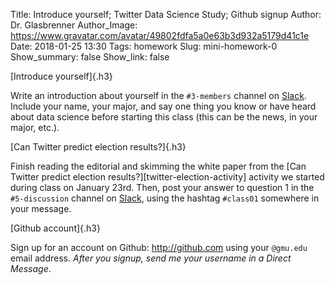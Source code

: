 Title: Introduce yourself; Twitter Data Science Study; Github signup
Author: Dr. Glasbrenner
Author_Image: https://www.gravatar.com/avatar/49802fdfa5a0e63b3d932a5179d41c1e
Date: 2018-01-25 13:30
Tags: homework
Slug: mini-homework-0
Show_summary: false
Show_link: false

[Introduce yourself]{.h3}

Write an introduction about yourself in the `#3-members` channel on [Slack][cds101-slack].
Include your name, your major, and say one thing you know or have heard about data science before starting this class (this can be the news, in your major, etc.).

[Can Twitter predict election results?]{.h3}

Finish reading the editorial and skimming the white paper from the [Can Twitter predict election results?][twitter-election-activity] activity we started during class on January 23rd.
Then, post your answer to question 1 in the `#5-discussion` channel on [Slack][cds101-slack], using the hashtag `#class01` somewhere in your message.

[Github account]{.h3}

Sign up for an account on Github: http://github.com using your `@gmu.edu` email address.
*After you signup, send me your username in a Direct Message*.

[cds101-slack]: https://masoncds101.slack.com
